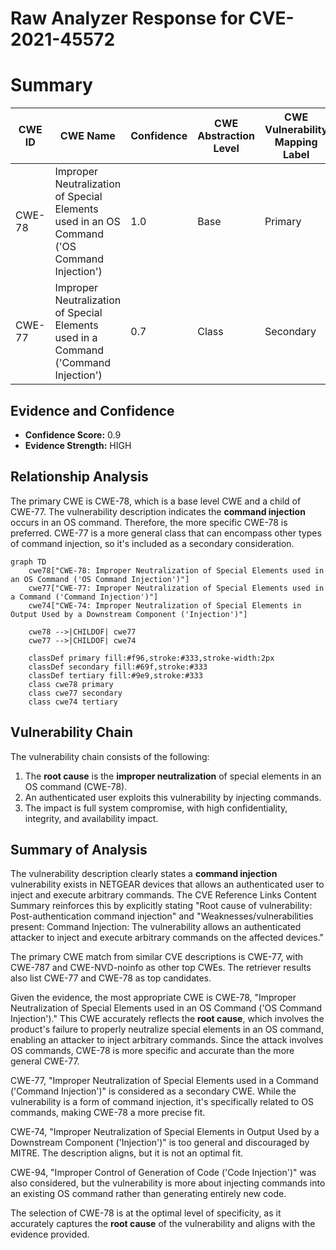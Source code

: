 # Raw Analyzer Response for CVE-2021-45572

# Summary
| CWE ID | CWE Name | Confidence | CWE Abstraction Level | CWE Vulnerability Mapping Label | CWE-Vulnerability Mapping Notes |
|---|---|---|---|---|---|
| CWE-78 | Improper Neutralization of Special Elements used in an OS Command ('OS Command Injection') | 1.0 | Base | Primary | Allowed |
| CWE-77 | Improper Neutralization of Special Elements used in a Command ('Command Injection') | 0.7 | Class | Secondary | Allowed-with-Review |

## Evidence and Confidence

*   **Confidence Score:** 0.9
*   **Evidence Strength:** HIGH

## Relationship Analysis
The primary CWE is CWE-78, which is a base level CWE and a child of CWE-77. The vulnerability description indicates the **command injection** occurs in an OS command. Therefore, the more specific CWE-78 is preferred. CWE-77 is a more general class that can encompass other types of command injection, so it's included as a secondary consideration.

```mermaid
graph TD
    cwe78["CWE-78: Improper Neutralization of Special Elements used in an OS Command ('OS Command Injection')"]
    cwe77["CWE-77: Improper Neutralization of Special Elements used in a Command ('Command Injection')"]
    cwe74["CWE-74: Improper Neutralization of Special Elements in Output Used by a Downstream Component ('Injection')"]

    cwe78 -->|CHILDOF| cwe77
    cwe77 -->|CHILDOF| cwe74
    
    classDef primary fill:#f96,stroke:#333,stroke-width:2px
    classDef secondary fill:#69f,stroke:#333
    classDef tertiary fill:#9e9,stroke:#333
    class cwe78 primary
    class cwe77 secondary
    class cwe74 tertiary
```

## Vulnerability Chain
The vulnerability chain consists of the following:
1.  The **root cause** is the **improper neutralization** of special elements in an OS command (CWE-78).
2.  An authenticated user exploits this vulnerability by injecting commands.
3.  The impact is full system compromise, with high confidentiality, integrity, and availability impact.

## Summary of Analysis
The vulnerability description clearly states a **command injection** vulnerability exists in NETGEAR devices that allows an authenticated user to inject and execute arbitrary commands. The CVE Reference Links Content Summary reinforces this by explicitly stating "Root cause of vulnerability: Post-authentication command injection" and "Weaknesses/vulnerabilities present: Command Injection: The vulnerability allows an authenticated attacker to inject and execute arbitrary commands on the affected devices."

The primary CWE match from similar CVE descriptions is CWE-77, with CWE-787 and CWE-NVD-noinfo as other top CWEs. The retriever results also list CWE-77 and CWE-78 as top candidates.

Given the evidence, the most appropriate CWE is CWE-78, "Improper Neutralization of Special Elements used in an OS Command ('OS Command Injection')." This CWE accurately reflects the **root cause**, which involves the product's failure to properly neutralize special elements in an OS command, enabling an attacker to inject arbitrary commands. Since the attack involves OS commands, CWE-78 is more specific and accurate than the more general CWE-77.

CWE-77, "Improper Neutralization of Special Elements used in a Command ('Command Injection')" is considered as a secondary CWE. While the vulnerability is a form of command injection, it's specifically related to OS commands, making CWE-78 a more precise fit.

CWE-74, "Improper Neutralization of Special Elements in Output Used by a Downstream Component ('Injection')" is too general and discouraged by MITRE. The description aligns, but it is not an optimal fit.

CWE-94, "Improper Control of Generation of Code ('Code Injection')" was also considered, but the vulnerability is more about injecting commands into an existing OS command rather than generating entirely new code.

The selection of CWE-78 is at the optimal level of specificity, as it accurately captures the **root cause** of the vulnerability and aligns with the evidence provided.